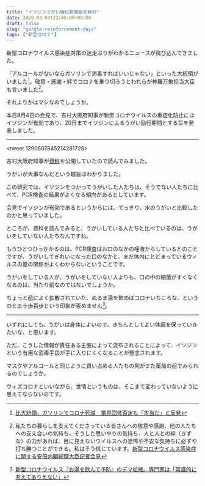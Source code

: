 ```yaml
---
title: "イソジンうがい強化期間宣言発令"
date: 2020-08-04T22:45:00+09:00
draft: false
slug: "gargle-reinforcement-days"
tags: ["新型コロナ"]
---
```


新型コロナウイルス感染症対策の迷走ぶりがわかるニュースが飛び込んできました。

「アルコールがないならガソリンで消毒すればいいじゃない」といった大統領がいました[^1]。敬意・感謝・絆でコロナを乗り切ろうとわれらが神羅万象担当大臣も言いました[^2]。

[^1]:[比大統領、ガソリンでコロナ死滅　業界団体否定も「本当だ」と反発](https://www.tokyo-np.co.jp/article/46230)
[^2]:私たちの暮らしを支えてくださっている皆さんへの敬意や感謝、他の人たちへの支え合いの気持ち、そうした思いやりの気持ち、人と人との絆（きずな）の力があれば、目に見えないウイルスへの恐怖や不安な気持ちに必ずや打ち勝つことができる。私はそう信じています。[新型コロナウイルス感染症に関する安倍内閣総理大臣記者会見](https://www.kantei.go.jp/jp/98_abe/statement/2020/0504kaiken.html)

それよりかはマシなのでしょうか。

本日8月4日の会見で、吉村大阪府知事が新型コロナウイルスの重症化防止にはイソジンが有効であり、20日までイソジンによるうがい励行期間とする旨を発表しました。

---

<tweet 1290607845214281728>

吉村大阪府知事が[資料](http://www.pref.osaka.lg.jp/kenisomu/povidon/index.html)を公開していたので読んでみました。

うがいが大事なんだという趣旨はわかりました。

この研究では、イソジンをつかってうがいした人たちは、そうでない人たちに比べて、PCR検査の結果がよくなる傾向があるとしています。

会見でイソジンが有効であるというからには、てっきり、水のうがいと比較したのかと思っていました。

ところが、資料を読んでみると、うがいしている人たちと比べているのは、うがいをしていない人たちなんですね。

もうひとつひっかかるのは、PCR検査はお口のなかの唾液からしているとのことですが、うがいしてきれいになった口のなかと、まだ体内にとどまっているウィルスの量の関係がよくわからないということです。

うがいをしている人が、うがいをしていない人よりも、口の中の細菌がすくなくなるのは、当たり前なのではないでしょうか。

ちょっと前によく拡散されていた、ぬるま湯を飲めばコロナいちころな、というのと五十歩百歩という印象が否めません[^3]。

[^3]:[新型コロナウイルス『お湯を飲んで予防』のデマ拡散。専門家は「常識的に考えてありえない」](https://www.huffingtonpost.jp/entry/hot-water_jp_5e54987fc5b66729cf6120e9)

---

いずれにしても、うがいは身体によいので、きちんとしてよい体調を保っていきたいな、と思います。

ただ、こうした情報が責任ある主張によって流布されることによって、イソジンという有用な消毒手段が手に入りにくくなることが懸念されます。

マスクやアルコールと同じように買い占める人たちの列がまた薬局の前でみられるのでしょうか。

ウィズコロナといいながら、世情というものは、そこまで変わっていないように思えてならないのです。

